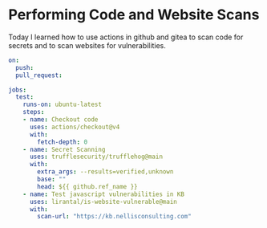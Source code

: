# Performing Code and Website Scans

Today I learned how to use actions in github and gitea to scan code for secrets and to scan websites for vulnerabilities.

``` yaml
on:
  push:
  pull_request:

jobs:
  test:
    runs-on: ubuntu-latest
    steps:
    - name: Checkout code
      uses: actions/checkout@v4
      with:
        fetch-depth: 0
    - name: Secret Scanning
      uses: trufflesecurity/trufflehog@main
      with:
        extra_args: --results=verified,unknown
        base: ""
        head: ${{ github.ref_name }}
    - name: Test javascript vulnerabilities in KB 
      uses: lirantal/is-website-vulnerable@main
      with:
        scan-url: "https://kb.nellisconsulting.com"
```
